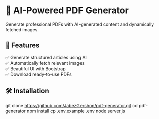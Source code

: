 # 📄 AI-Powered PDF Generator

Generate professional PDFs with AI-generated content and dynamically fetched images.

## 🚀 Features
✅ Generate structured articles using AI  
✅ Automatically fetch relevant images  
✅ Beautiful UI with Bootstrap  
✅ Download ready-to-use PDFs  

## 🛠 Installation
   git clone https://github.com/JabezGershon/pdf-generator.git
   cd pdf-generator
   npm install
   cp .env.example .env
   node server.js
